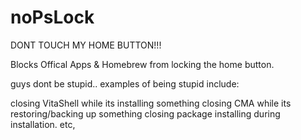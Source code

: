 # noPsLock
DONT TOUCH MY HOME BUTTON!!!

Blocks Offical Apps & Homebrew from locking the home button.

guys dont be stupid..
examples of being stupid include:

closing VitaShell while its installing something
closing CMA while its restoring/backing up something
closing package installing during installation.
etc, 
